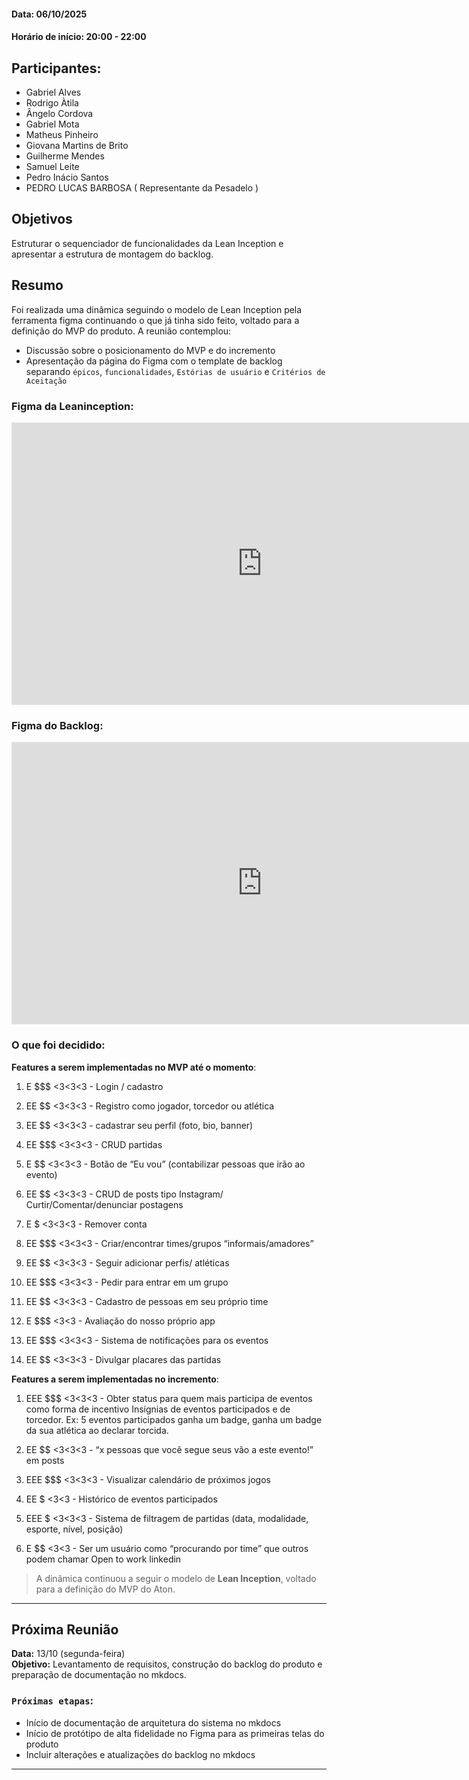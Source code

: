 #### Data: 06/10/2025

#### Horário de início: 20:00 - 22:00

## Participantes:

- Gabriel Alves
- Rodrigo Àtila
- Ângelo Cordova
- Gabriel Mota
- Matheus Pinheiro
- Giovana Martins de Brito
- Guilherme Mendes
- Samuel Leite
- Pedro Inácio Santos
- PEDRO LUCAS BARBOSA ( Representante da Pesadelo )

## Objetivos

Estruturar o sequenciador de funcionalidades da Lean Inception e apresentar a estrutura de montagem do backlog.

## Resumo

Foi realizada uma dinâmica seguindo o modelo de Lean Inception pela ferramenta figma continuando o que já tinha sido feito, voltado para a definição do MVP do produto. A reunião contemplou:

- Discussão sobre o posicionamento do MVP e do incremento 
- Apresentação da página do Figma com o template de backlog separando `épicos`, `funcionalidades`, `Estórias de usuário` e `Critérios de Aceitação`

### Figma da Leaninception:
<div>
    <iframe style="border: 1px solid rgba(0, 0, 0, 0.1);" width="800" height="450" src="https://embed.figma.com/board/OvHe9jFciGpdRbvyPZmsL4/Template-Lean-Inception?node-id=0-1&embed-host=share" allowfullscreen></iframe>
</div>

### Figma do Backlog:
<div>
    <iframe style="border: 1px solid rgba(0, 0, 0, 0.1);" width="800" height="450" src="https://embed.figma.com/board/wpTBeKNOQ1IVSojku3nA3O/Backlog?node-id=0-1&embed-host=share" allowfullscreen></iframe>
</div>

### O que foi decidido:

**Features a serem implementadas no MVP até o momento**:

1. E $$$ <3<3<3 - Login / cadastro

2. EE $$ <3<3<3 - Registro como jogador, torcedor ou atlética

3. EE $$ <3<3<3 - cadastrar seu perfil (foto, bio, banner)

4. EE $$$ <3<3<3 - CRUD partidas

5. E $$ <3<3<3 - Botão de “Eu vou” (contabilizar pessoas que irão ao evento)

6. EE $$ <3<3<3 - CRUD de posts tipo Instagram/ Curtir/Comentar/denunciar postagens

7. E $ <3<3<3 - Remover conta

8. EE $$$ <3<3<3 - Criar/encontrar times/grupos “informais/amadores”

9. EE $$ <3<3<3 - Seguir adicionar perfis/ atléticas

10. EE $$$ <3<3<3 - Pedir para entrar em um grupo

11. EE $$ <3<3<3 - Cadastro de pessoas em seu próprio time

12. E $$$ <3<3 - Avaliação do nosso próprio app

13. EE $$$ <3<3<3 - Sistema de notificações para os eventos

14. EE $$ <3<3<3 - Divulgar placares das partidas

**Features a serem implementadas no incremento**:


1. EEE $$$ <3<3<3 - Obter status para quem mais participa de eventos como forma de incentivo Insígnias de eventos participados e de torcedor. Ex: 5 eventos participados ganha um badge, ganha um badge da sua atlética ao declarar torcida.

2. EE $$ <3<3<3 - “x pessoas que você segue seus vão a este evento!” em posts

3. EEE $$$ <3<3<3 - Visualizar calendário de próximos jogos

4. EE $ <3<3 - Histórico de eventos participados

5. EEE $ <3<3<3 - Sistema de filtragem de partidas (data, modalidade, esporte, nível, posição)

6. E $$ <3<3 - Ser um usuário como “procurando por time” que outros podem chamar Open to work linkedin

> A dinâmica continuou a seguir o modelo de **Lean Inception**, voltado para a definição do MVP do Aton.

---

## Próxima Reunião

**Data:** 13/10 (segunda-feira)  
**Objetivo:** Levantamento de requisitos, construção do backlog do produto e preparação de documentação no mkdocs.

### `Próximas etapas`:

- Início de documentação de arquitetura do sistema no mkdocs
- Início de protótipo de alta fidelidade no Figma para as primeiras telas do produto
- Incluir alterações e atualizações do backlog no mkdocs 

---

